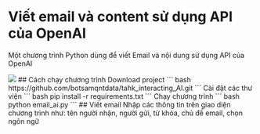 # Viết email và content sử dụng API của OpenAI
Một chương trình Python dùng để viết Email và nội dung sử dụng API của OpenAI

<img src="https://github.com/botsamqntdata/tahk_interacting_AI/blob/main/Screenshot%202023-05-22%20151030.png">
## Cách chạy chương trình
Download project
``` bash
https://github.com/botsamqntdata/tahk_interacting_AI.git
```
Cài đặt các thư viện
``` bash
pip install -r requirements.txt
```
Chạy chương trình
``` bash
python email_ai.py
```
## Viết email
Nhập các thông tin trên giao diện chương trình như: tên người nhận, người gửi, từ khóa, chủ đề email, chọn ngôn ngữ
